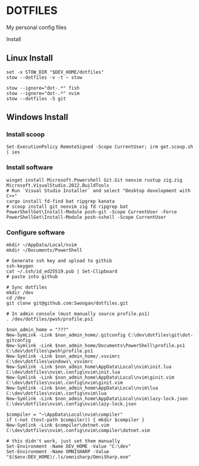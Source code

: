 # DOTFILES

My personal config files

Install 

## Linux Install

    set -x STOW_DIR "$DEV_HOME/dotfiles"
    stow --dotfiles -v -t ~ stow

    stow --ignore="dot-.*" fish
    stow --ignore="dot-.*" nvim
    stow --dotfiles -S git

## Windows Install
 
### Install scoop

    Set-ExecutionPolicy RemoteSigned -Scope CurrentUser; irm get.scoop.sh | iex

### Install software

    winget install Microsoft.Powershell Git.Git neovim rustup zig.zig Microsoft.VisualStudio.2022.BuildTools
    # Run `Visual Studio Installer` and select "Desktop development with C++"
    cargo install fd-find bat ripgrep kanata
    # scoop install git neovim zig fd ripgrep bat
    PowerShellGet\Install-Module posh-git -Scope CurrentUser -Force
    PowerShellGet\Install-Module posh-sshell -Scope CurrentUser

### Configure software

    mkdir ~/AppData/Local/nvim
    mkdir ~/Documents/PowerShell

    # Generate ssh key and upload to githib
    ssh-keygen
    cat ~/.ssh/id_ed25519.pub | Set-Clipboard
    # paste into github

    # Sync dotfiles
    mkdir /dev
    cd /dev
    git clone git@github.com:Swoogan/dotfiles.git

    # In admin console (must manually source profile.ps1)
    . /dev/dotfiles/pwsh/profile.ps1

    $non_admin_home = "???"
    New-SymLink -Link $non_admin_home/.gitconfig C:\dev\dotfiles\git\dot-gitconfig
    New-Symlink -Link $non_admin_home/Documents\PowerShell\profile.ps1 C:\dev\dotfiles\pwsh\profile.ps1
    New-Symlink -Link $non_admin_home/.vsvimrc C:\dev\dotfiles\windows\_vsvimrc
    New-Symlink -Link $non_admin_home\AppData\Local\nvim\init.lua C:\dev\dotfiles\nvim\.config\nvim\init.lua
    New-Symlink -Link $non_admin_home\AppData\Local\nvim\ginit.vim C:\dev\dotfiles\nvim\.config\nvim\ginit.vim
    New-Symlink -Link $non_admin_home\AppData\Local\nvim\lua C:\dev\dotfiles\nvim\.config\nvim\lua
    New-Symlink -Link $non_admin_home\AppData\Local\nvim\lazy-lock.json C:\dev\dotfiles\nvim\.config\nvim\lazy-lock.json

    $compiler = "~\AppData\Local\nvim\compiler"
    if (-not (test-path $compiler)) { mkdir $compiler }
    New-Symlink -Link $compiler\dotnet.vim C:\dev\dotfiles\nvim\.config\nvim\compiler\dotnet.vim

    # this didn't work, just set them manually
    Set-Environment -Name DEV_HOME -Value "C:\dev"
    Set-Environment -Name OMNISHARP -Value "$($env:DEV_HOME)/.ls/omnisharp/OmniSharp.exe"
